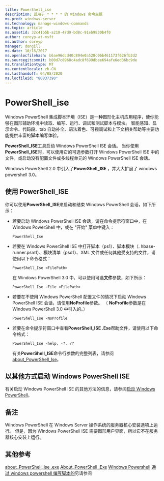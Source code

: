 ```yaml
---
title: PowerShell_ise
description: 适用于 * * * * 的 Windows 命令主题
ms.prod: windows-server
ms.technology: manage-windows-commands
ms.topic: article
ms.assetid: 32c41b5b-a210-47d9-bd8c-91eb9830b4f0
author: coreyp-at-msft
ms.author: coreyp
manager: dongill
ms.date: 10/16/2017
ms.openlocfilehash: b6ae96dcd40c894e0a528c06b461173f626fb2d2
ms.sourcegitcommit: b00d7c8968c4adc8f699dbee694afe6ed36bc9de
ms.translationtype: MT
ms.contentlocale: zh-CN
ms.lasthandoff: 04/08/2020
ms.locfileid: "80837390"
---
```

# <a name="powershell_ise"></a>PowerShell_ise



Windows PowerShell 集成脚本环境（ISE）是一种图形化主机应用程序，使你能够在图形辅助环境中读取、编写、运行、调试和测试脚本与模块。 智能感知、显示命令、代码段、tab 自动补全、语法着色、可视调试和上下文相关帮助等主要功能提供丰富的脚本编写体验。

**PowerShell_ISE**工具启动 Windows PowerShell ISE 会话。 当你使用**PowerShell_ISE**时，可以使用它的可选参数打开 Windows PowerShell ISE 中的文件，或启动没有配置文件或多线程单元的 Windows PowerShell ISE 会话。

Windows PowerShell 2.0 中引入了**PowerShell_ISE** ，并大大扩展了 windows powershell 3.0。

## <a name="using-powershell_iseexe"></a>使用 PowerShell_ISE

你可以使用**PowerShell_ISE**来启动和结束 Windows PowerShell 会话，如下所示：
- 若要启动 Windows PowerShell ISE 会话，请在命令提示符窗口中，在 Windows PowerShell 中，或在 "开始" 菜单中键入：  
  ```
  PowerShell_Ise
  ```  
- 若要在 Windows PowerShell ISE 中打开脚本（ps1）、脚本模块（. hbase-runner.psm1）、模块清单（psd1）、XML 文件或任何其他受支持的文件，请使用以下命令格式：  
  ```
  PowerShell_Ise <FilePath>
  ```  
  在 Windows PowerShell 3.0 中，可以使用可选**文件**参数，如下所示：  
  ```
  PowerShell_Ise -File <FilePath>
  ```  
- 若要在不使用 Windows PowerShell 配置文件的情况下启动 Windows PowerShell ISE 会话，请使用**NoProfile**参数。 （ **NoProfile**参数是在 Windows PowerShell 3.0 中引入的。）  
  ```
  PowerShell_Ise -NoProfile
  ```  
- 若要在命令提示符窗口中查看**PowerShell_ISE .Exe**帮助文件，请使用以下命令格式：  
  ```
  PowerShell_Ise -help, -?, /?
  ```  
  有关**PowerShell_ISE**命令行参数的完整列表，请参阅[about_PowerShell_Ise](https://go.microsoft.com/fwlink/?LinkId=256512)。

## <a name="start-windows-powershell-ise-in-other-ways"></a>以其他方式启动 Windows PowerShell ISE

有关启动 Windows PowerShell ISE 的其他方法的信息，请参阅[启动 Windows PowerShell](https://go.microsoft.com/fwlink/?LinkID=135259)。

## <a name="remarks"></a>备注

Windows PowerShell 在 Windows Server 操作系统的服务器核心安装选项上运行。 但是，因为 Windows PowerShell ISE 需要图形用户界面，所以它不在服务器核心安装上运行。

## <a name="additional-references"></a>其他参考

[about_PowerShell_Ise .exe](https://go.microsoft.com/fwlink/?LinkId=256512)
[About_PowerShell .Exe](https://go.microsoft.com/fwlink/?LinkID=113439)
[Windows Powershell](https://go.microsoft.com/fwlink/?LinkID=107116)
[通过 windows powershell 编写脚本的](https://technet.microsoft.com/scriptcenter/dd742419)另请参阅